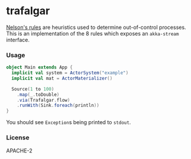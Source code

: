 trafalgar
=========

[Nelson's rules](https://en.wikipedia.org/wiki/Nelson_rules) are heuristics used to determine out-of-control processes. This is an implementation of the 8 rules which exposes an `akka-stream` interface.

### Usage

```scala
object Main extends App {
  implicit val system = ActorSystem("example")
  implicit val mat = ActorMaterializer()

  Source(1 to 100)
    .map(_.toDouble)
    .via(Trafalgar.flow)
    .runWith(Sink.foreach(println))
}
```

You should see `Exception`s being printed to `stdout`.

### License

APACHE-2
